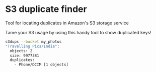 # S3 duplicate finder
Tool for locating duplicates in Amazon's S3 storage service

Tame your S3 usage by using this handy tool to show duplicated keys!


```bash
s3dups --bucket my_photos
"Travelling Pics/India":
  objects: 2
  size: 9977381
  duplicates:
    - Phone/DCIM [1 objects]
```

